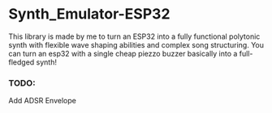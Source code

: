 # Synth_Emulator-ESP32 

This library is made by me to turn an ESP32 into a fully functional polytonic synth with flexible wave shaping abilities and complex song structuring. You can turn an esp32 with a single cheap piezzo buzzer basically into a full-fledged synth!







### TODO:

Add ADSR Envelope





